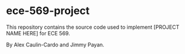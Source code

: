 # ece-569-project
This repository contains the source code used to implement [PROJECT NAME HERE] for ECE 569. 

By Alex Caulin-Cardo and Jimmy Payan.
